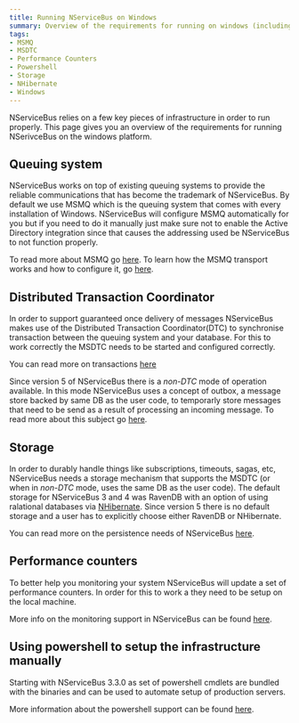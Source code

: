 ```yaml
---
title: Running NServiceBus on Windows
summary: Overview of the requirements for running on windows (including MSMQ, MSDTC, Storage and powershell)
tags:
- MSMQ
- MSDTC
- Performance Counters
- Powershell
- Storage
- NHibernate
- Windows
---
```


NServiceBus relies on a few key pieces of infrastructure in order to run properly. This page gives you an overview of the requirements for running NSerivceBus on the windows platform.

## Queuing system

NServiceBus works on top of existing queuing systems to provide the reliable communications that has become the trademark of NServiceBus. By default we use MSMQ which is the queuing system that comes with every installation of Windows. NServiceBus will configure MSMQ automatically for you but if you need to do it manually just make sure not to enable the Active Directory integration since that causes the addressing used be NServiceBus to not function properly. 

To read more about MSMQ go [here](msmq-information.md). To learn how the MSMQ transport works and how to configure it, go [here](msmqtransportconfig.md).

## Distributed Transaction Coordinator

In order to support guaranteed once delivery of messages NServiceBus makes use of the Distributed Transaction Coordinator(DTC) to synchronise transaction between the queuing system and your database. For this to work correctly the MSDTC needs to be started and configured correctly. 

You can read more on transactions
[here](transactions-message-processing.md)

Since version 5 of NServiceBus there is a _non-DTC_ mode of operation available. In this mode NServiceBus uses a concept of outbox, a message store backed by same DB as the user code, to temporarly store messages that need to be send as a result of processing an incoming message. To read more about this subject go [here](no-dtc.md).

## Storage

In order to durably handle things like subscriptions, timeouts, sagas, etc, NServiceBus needs a storage mechanism that supports the MSDTC (or when in _non-DTC_ mode, uses the same DB as the user code). The default storage for NServiceBus 3 and 4 was RavenDB with an option of using ralational databases via [NHibernate](relational-persistence-using-nhibernate.md). Since version 5 there is no default storage and a user has to explicitly choose either RavenDB or NHibernate. 

You can read more on the persistence needs of NServiceBus [here](persistence-in-nservicebus.md).

## Performance counters

To better help you monitoring your system NServiceBus will update a set of performance counters. In order for this to work a they need to be setup on the local machine. 

More info on the monitoring support in NServiceBus can be found [here](monitoring-nservicebus-endpoints.md).

## Using powershell to setup the infrastructure manually

Starting with NServiceBus 3.3.0 as set of powershell cmdlets are bundled with the binaries and can be used to automate setup of production servers. 

More information about the powershell support can be found [here](managing-nservicebus-using-powershell.md).

